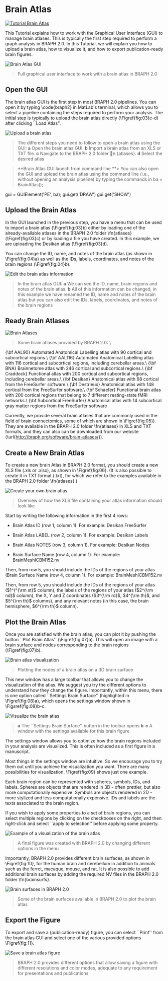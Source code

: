 # Brain Atlas

[![Tutorial Brain Atlas](https://img.shields.io/badge/PDF-Download-red?style=flat-square&logo=adobe-acrobat-reader)](tut_ba.pdf)

This Tutorial explains how to work with the Graphical User Interface (GUI) to manage brain atlases.
This is typically the first step required to perform a graph analysis in BRAPH 2.0. 
In this Tutorial, we will explain you how to upload a brain atlas, how to visualize it, and how to export publication-ready brain figures.




![Brain Atlas GUI](fig02.jpg) 
 > Full graphical user interface to work with a brain atlas in BRAPH 2.0


## Open the GUI

The brain atlas GUI is the first step in most BRAPH 2.0 pipelines. You can open it by typing \code{braph2} in MatLab's terminal, which allows you to select a pipeline containing the steps required to perform your analysis. The initial step is typically to upload the brain atlas directly (\Figref{fig:03}c-d) after clicking ``Load Atlas''. 

![Upload a brain atlas](fig03.jpg) 
 > The different steps you need to follow to open a brain atlas using the GUI: 
	**a** Open the brain atlas GUI.
	**b** Import a brain atlas from an XLS or TXT file.
	**c** Navigate to the BRAPH 2.0 folder n
{atlases}.
	**d** Select the desired atlas

> **Brain Atlas GUI launch from command line
**> 
You can also open the GUI and upload the brain atlas using the command line (i.e., without opening an analysis pipeline) by typing the commands in ba = BrainAtlas();

gui = GUIElement('PE', ba);
gui.get('DRAW')
gui.get('SHOW')



## Upload the Brain Atlas

In the GUI launched in the previous step, you have a menu that can be used to import a brain atlas (\Figref{fig:03}b) either by loading one of the already-available atlases in the BRAPH 2.0 folder \fn{atlases} (\Figref{fig:03}c) or by loading a file you have created. In this example, we are uploading the Desikan atlas (\Figref{fig:03}d).

You can change the ID, name, and notes of the brain atlas (as shown in \Figref{fig:04}a) as well as the IDs, labels, coordinates, and notes of the brain regions (\Figref{fig:04}b).
	
![Edit the brain atlas information](fig04.png) 
 > In the brain atlas GUI: 
	**a** We can see the ID, name, brain regions and notes of the brain atlas.
	**b** All of this information can be changed, in this example we have renamed the ID, name and notes of the brain atlas but you can also edit the IDs, labels, coordinates, and notes of the brain regions

## Ready Brain Atlases

![Brain Atlases](fig05.jpg) 
 > Some brain atlases provided by BRAPH 2.0: \
	
{\bf AAL90} Automated Anatomical Labelling atlas with 90 cortical and subcortical regions.\\
	{\bf AAL116} Automated Anatomical Labelling atlas with 116 cortical and subcortical regions, including cerebellar areas.\\
	{\bf BNA} Brainnetome atlas with 246 cortical and subcortical regions.\\
	{\bf Craddock} Functional atlas with 200 cortical and subcortical regions, including cerebellar areas.\\
	{\bf Desikan} Anatomical atlas with 68 cortical from the FreeSurfer software.\\
	{\bf Destrieux} Anatomical atlas with 148 cortical from the FreeSurfer software.\\
	{\bf Schaefer} Functional brain atlas with 200 cortical regions that belong to 7 different resting-state fMRI networks.\\
	{\bf Subcortical FreeSurfer} Anatomical atlas with 14 subcortical gray matter regions from the FreeSurfer software

Currently, we provide several brain atlases that are commonly used in the field of brain connectomics, some of which are shown in \Figref{fig:05}). 
They are available in the BRAPH 2.0 folder \fn{atlases} in XLS and TXT formats, and they can also can be downloaded from our website (\url{http://braph.org/software/brain-atlases/}).


## Create a New Brain Atlas

To create a new brain Atlas in BRAPH 2.0 format, you should create a new XLS file (.xls or .xlsx), as shown in \Figref{fig:06}. 
(It is also possible to create it in TXT format (.txt), for which we refer to the examples available in the BRAPH 2.0 folder \fn{atlases}.)

![Create your own brain atlas](fig06.jpg) 
 > Overview of how the XLS file containing your atlas information should look like

Start by writing the following information in the first 4 rows:


- Brain Atlas ID (row 1, column 1). 
For example: Desikan FreeSurfer

- Brain Atlas LABEL (row 2, column 1). 
For example: Desikan Labels

- Brain Atlas NOTES (row 3, column 1).
For example: Desikan Nodes

- Brain Surface Name (row 4, column 1).
For example: BrainMeshICBM152.nv


Then, from row 5, you should include the IDs of the regions of your atlas (Brain Surface Name (row 4, column 1).
For example: BrainMeshICBM152.nv


Then, from row 5, you should include the IDs of the regions of your atlas ($1^{^{\rm st}$ column), the labels of the regions of your atlas ($2^{\rm nd}$ column), the X, Y and Z coordinates ($3^{\rm rd}$, $4^{\rm th}$, and $5^{\rm th}$ columns), and any relevant notes (in this case, the brain hemisphere, $6^{\rm th}$ column).	


## Plot the Brain Atlas

Once you are satisfied with the brain atlas, you can plot it by pushing the button ``Plot Brain Atlas'' (\Figref{fig:07}a). 
This will open an image with a brain surface and nodes corresponding to the brain regions (\Figref{fig:07}b).

![Brain atlas visualization](fig07.jpg) 
 > Plotting the nodes of a brain atlas on a 3D brain surface
	
This new window has a large toolbar that allows you to change the visualization of the atlas. We suggest you try the different options to understand how they change the figure. Importantly, within this menu, there is one option called ``Settings Brain Surface'' (highlighted in \Figref{fig:08}a), which opens the settings window shown in \Figsref{fig:08}b-c.

![Visualize the brain atlas](fig08.jpg) 
 > **a** The ``Settings Brain Surface'' button in the toolbar opens **b**-**c** A window with the settings available for this brain figure

The settings window allows you to optimize how the brain regions included in your analysis are visualized. This is often included as a first figure in a manuscript.

Most things in the settings window are intuitive. So we encourage you to try them out until you achieve the visualization you want. There are many possibilities for visualization. \Figref{fig:09} shows just one example.

Each brain region can be represented with spheres, symbols, IDs, and labels.
Spheres are objects that are rendered in 3D - often prettier, but also more computationally expensive.
Symbols are objects rendered in 2D - more stylized and less computationally expensive.
IDs and labels are the texts associated to the brain region.

If you wish to apply some properties to a set of brain regions, you can select multiple regions by clicking on the checkboxes on the right, and then right-click and select ``apply to selection'' before applying some property.

![Example of a visualization of the brain atlas](fig09.jpg) 
 > A final figure was created with BRAPH 2.0 by changing different options in the menu

Importantly, BRAPH 2.0 provides different brain surfaces, as shown in \Figref{fig:10}, for the human brain and cerebellum in addition to animals such as the ferret, macaque, mouse, and rat.
It is also possible to add additional brain surfaces by adding the required NV files in the BRAPH 2.0 folder \fn{brainsurfs}.

![Brain surfaces in BRAPH 2.0](fig10.png) 
 > Some of the brain surfaces available in BRAPH 2.0 to plot the brain atlas


## Export the Figure

To export and save a (publication-ready) figure, you can select ``Print'' from the brain atlas GUI and select one of the various provided options \Figref{fig:11}.

![Save a brain atlas figure](fig11.jpg) 
 > BRAPH 2.0 provides different options that allow saving a figure with different resolutions and color modes, adequate to any requirement for presentations and publications
